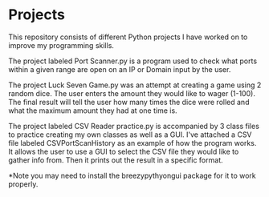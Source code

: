 # Projects


This repository consists of different Python projects I have worked on to improve my programming skills. 

The project labeled Port Scanner.py is a program used to check what ports within a given range are open on an IP or Domain input by the user. 

The project Luck Seven Game.py was an attempt at creating a game using 2 random dice. The user enters the amount they would like to wager (1-100). The final result will 
tell the user how many times the dice were rolled and what the maximum amount they had at one time is. 

The project labeled CSV Reader practice.py is accompanied by 3 class files to practice creating my own classes as well as a GUI. 
I've attached a CSV file labeled CSVPortScanHistory as an example of how the program works. It allows the user to use
a GUI to select the CSV file they would like to gather info from. Then it prints out the result in a specific format. 

*Note you may need to install the breezypythyongui package for it to work properly.

